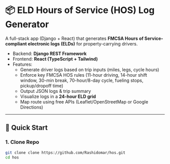 # 📦 ELD Hours of Service (HOS) Log Generator

A full-stack app (Django + React) that generates **FMCSA Hours of Service-compliant electronic logs (ELDs)** for property-carrying drivers.  

- Backend: **Django REST Framework**  
- Frontend: **React (TypeScript + Tailwind)**  
- Features:  
  - Generate driver logs based on trip inputs (miles, legs, cycle hours)  
  - Enforce key FMCSA HOS rules (11-hour driving, 14-hour shift window, 30-min break, 70-hour/8-day cycle, fueling stops, pickup/dropoff time)  
  - Output JSON logs & trip summary  
  - Visualize logs in a **24-hour ELD grid**  
  - Map route using free APIs (Leaflet/OpenStreetMap or Google Directions)  

---

## 🚀 Quick Start

### 1. Clone Repo
```bash
git clone clone https://github.com/Rashidomar/hos.git
cd hos
